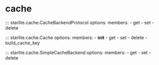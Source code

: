 # cache

::: starlite.cache.CacheBackendProtocol
    options:
        members:
            - get
            - set
            - delete

::: starlite.cache.Cache
    options:
        members:
            - __init__
            - get
            - set
            - delete
            - build_cache_key

::: starlite.cache.SimpleCacheBackend
    options:
        members:
            - get
            - set
            - delete
